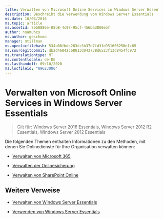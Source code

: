 ```yaml
---
title: Verwalten von Microsoft Online Services in Windows Server Essentials
description: Beschreibt die Verwendung von Windows Server Essentials
ms.date: 10/03/2016
ms.topic: article
ms.assetid: 7e50886e-08b8-4c97-95cf-456ba3800ebf
author: nnamuhcs
ms.author: geschuma
manager: mtillman
ms.openlocfilehash: 534b08fbdc283dc3b37e7fd31d951605250e1c65
ms.sourcegitcommit: db2d46842c68813d043738d6523f13d8454fc972
ms.translationtype: MT
ms.contentlocale: de-DE
ms.lasthandoff: 09/10/2020
ms.locfileid: "89623080"
---
```

# <a name="manage-microsoft-online-services-in-windows-server-essentials"></a>Verwalten von Microsoft Online Services in Windows Server Essentials

>Gilt für: Windows Server 2016 Essentials, Windows Server 2012 R2 Essentials, Windows Server 2012 Essentials

Die folgenden Themen enthalten Informationen zu den Methoden, mit denen Sie Onlinedienste für Ihre Organisation verwalten können:

-   [Verwalten von Microsoft 365](Manage-Office-365-in-Windows-Server-Essentials.md)

-   [Verwalten der Onlinesicherung](Manage-Online-Backup-in-Windows-Server-Essentials.md)

-   [Verwalten von SharePoint Online](Manage-SharePoint-Online-in-Windows-Server-Essentials.md)

## <a name="additional-references"></a>Weitere Verweise

-   [Verwalten von Windows Server Essentials](Manage-Windows-Server-Essentials.md)

-   [Verwenden von Windows Server Essentials](../use/Use-Windows-Server-Essentials.md)